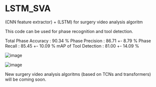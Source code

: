 # LSTM_SVA
(CNN feature extractor) + (LSTM) for surgery video analysis algoritm

This code can be used for phase recognition and tool detection.

<Current results>
Total Phase Accuracy : 90.34 % 
Phase Precision : 86.71 +- 8.79 %
Phase Recall : 85.45 +- 10.09 %
mAP of Tool Detection : 81.00 +- 14.09 %
  


![image](https://user-images.githubusercontent.com/72535628/160593478-d336b6b5-5237-4ce2-81b9-50ba51e1dd90.png)

![image](https://user-images.githubusercontent.com/72535628/160593520-d279f574-44a2-482c-9b7d-79c8f98c21aa.png)

New surgery video analysis algoritms (based on TCNs and transformers) will be coming soon.

